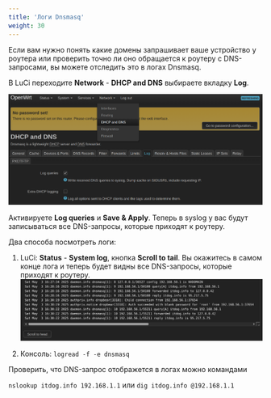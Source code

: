 ```yaml
---
title: 'Логи Dnsmasq'
weight: 30
---
```


Если вам нужно понять какие домены запрашивает ваше устройство у роутера или проверить точно ли оно обращается к роутеру с DNS-запросами, вы можете отследить это в логах Dnsmasq.

В LuCi переходите **Network** - **DHCP and DNS** выбираете вкладку **Log**.

![dnsmasq log queries](dnsmasq-log-queries.png)

Активируете **Log queries** и **Save & Apply**. Теперь в syslog у вас будут записываться все DNS-запросы, которые приходят к роутеру.

Два способа посмотреть логи:

1. LuCi: **Status** - **System log**, кнопка **Scroll to tail**. Вы окажитесь в самом конце лога и теперь будет видны все DNS-запросы, которые приходят к роутеру.
![dnsmasq logs](dnsmasq-logs.png)

2. Консоль: ```logread -f -e dnsmasq```

Проверить, что DNS-запрос отображется в логах можно командами

```nslookup itdog.info 192.168.1.1```
или
```dig itdog.info @192.168.1.1```

